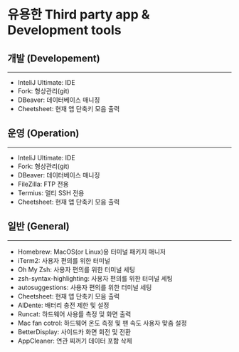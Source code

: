 # 유용한 Third party app & Development tools
## 개발 (Developement)
---
- InteliJ Ultimate: IDE
- Fork: 형상관리(git)
- DBeaver: 데이터베이스 매니징
- Cheetsheet: 현재 앱 단축키 모음 출력
## 운영 (Operation)
---
- InteliJ Ultimate: IDE
- Fork: 형상관리(git)
- DBeaver: 데이터베이스 매니징
- FileZilla: FTP 전용
- Termius: 멀티 SSH 전용
- Cheetsheet: 현재 앱 단축키 모음 출력

## 일반 (General)
---
- Homebrew: MacOS(or Linux)용 터미널 패키지 매니저  
- iTerm2: 사용자 편의를 위한 터미널
- Oh My Zsh: 사용자 편의를 위한 터미널 세팅
- zsh-syntax-highlighting: 사용자 편의를 위한 터미널 세팅
- autosuggestions: 사용자 편의를 위한 터미널 세팅
- Cheetsheet: 현재 앱 단축키 모음 출력
- AlDente: 배터리 충전 제한 및 설정
- Runcat: 하드웨어 사용률 측정 및 화면 출력
- Mac fan cotrol: 하드웨어 온도 측정 및 팬 속도 사용자 맞춤 설정
- BetterDisplay: 사이드카 화면 회전 및 전환
- AppCleaner: 연관 찌꺼기 데이터 포함 삭제 
